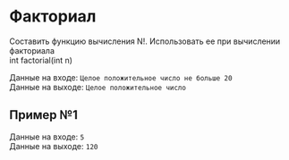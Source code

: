 # Факториал
Составить функцию вычисления N!. Использовать ее при вычислении факториала  
int factorial(int n)

Данные на входе: 	`Целое положительное число не больше 20`  
Данные на выходе: 	`Целое положительное число`

## Пример №1
Данные на входе: 	`5`  
Данные на выходе: 	`120`